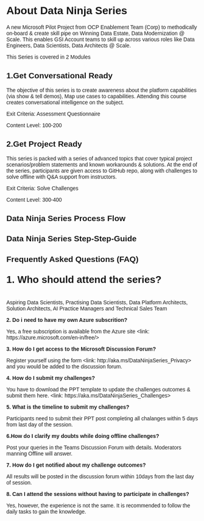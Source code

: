 <body style="font-family: 'Lucida Grande', 'Calibri', Helvetica, Arial, sans-serif;">
<div class="container">
<h1>About Data Ninja Series</h1>
<p>A new Microsoft Pilot Project from OCP Enablement Team (Corp) to methodically on-board & create skill pipe on Winning Data Estate, Data Modernization @ Scale. This enables GSI Account teams to skill up across various roles like Data Engineers, Data Scientists, Data Architects @ Scale.</p>
<p>This Series is covered in 2 Modules</p>
<h2>1.Get Conversational Ready</h2>
<p>The objective of this series is to create awareness about the platform capabilities (via show & tell demos), Map use cases to capabilities. Attending this course creates conversational intelligence on the subject.</p>
<p>Exit Criteria: Assessment Questionnaire</p>
<p>Content Level: 100-200</p>
<h2>2.Get Project Ready</h2>
<p>This series is packed with a series of advanced topics that cover typical project scenarios/problem statements and known workarounds & solutions. At the end of the series, participants are given access to GitHub repo, along with challenges to solve offline with Q&A support from instructors.</p>
<p>Exit Criteria: Solve Challenges</p>
<p>Content Level: 300-400</p>
<h2>Data Ninja Series Process Flow</h2>
<h2>Data Ninja Series Step-Step-Guide</h2>
<h2>Frequently Asked Questions (FAQ)</h2>
<p style="padding-bottom: 10px;font-size: 26px;font-weight: 700;">1. Who should attend the series?</p>


<p>Aspiring Data Scientists, Practising Data Scientists, Data Platform Architects, Solution Architects, AI Practice Managers and Technical Sales Team</p>
 
<p style="font-weight: 600;">2. Do i need to have my own Azure subscrition?</p>
<p>Yes, a free subscription is available from the Azure site &lt;link: https://azure.microsoft.com/en-in/free/&gt;</p>
 
<p style="font-weight: 600;">3. How do I get access to the Microsoft Discussion Forum?</p>
Register yourself using the form &lt;link: http://aka.ms/DataNinjaSeries_Privacy&gt; and you would be added to the discussion forum.
 
<p style="font-weight: 600;">4. How do I submit my challenges?</p>
<p>You have to download the PPT template to update the challenges outcomes & submit them here. &lt;link: https://aka.ms/DataNinjaSeries_Challenges&gt;</p>
 
<p style="font-weight: 600;">5. What is the timeline to submit my challenges?</p>
<p>Participants need to submit their PPT post completing all chalanges within 5 days from last day of the session.</p>
 
<p style="font-weight: 600;">6.How do I clarify my doubts while doing offline challenges?</p>
<p>Post your queries in the Teams Discussion Forum with details. Moderators manning Offline will answer.</p>
 
<p style="font-weight: 600;">7. How do I get notified about my challenge outcomes?</p>
<p>All results will be posted in the discussion forum within 10days from the last day of session.</p>
 
<p style="font-weight: 600;">8. Can I attend the sessions without having to participate in challenges?</p>
<p>Yes, however, the experience is not the same. It is recommended to follow the daily tasks to gain the knowledge.</p>

</div>
</body>